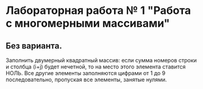# Лабораторная работа № 1 "Работа с многомерными массивами"

## Без варианта.

Заполнить двумерный квадратный массив: если сумма номеров строки и столбца (i+j) будет нечетной, то на место этого элемента ставится НОЛЬ. Все другие элементы заполняются цифрами от 1 до 9 последовательно, пропуская все элементы, занятые нулями.